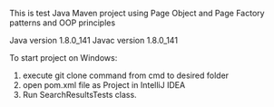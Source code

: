 This is test Java Maven project using Page Object and Page Factory patterns and OOP principles

Java version 1.8.0_141
Javac version 1.8.0_141

To start project on Windows:
1. execute git clone command from cmd to desired folder
2. open pom.xml file as Project in IntelliJ IDEA
3. Run SearchResultsTests class.